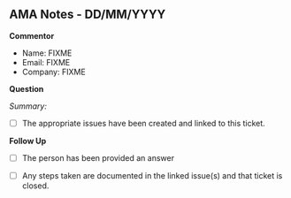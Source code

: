 <!-- This template is to document any questions or concerns that arise from the weekly IronBank AMA sessions relating to the POPs team and require extra follow-up or work from the POPs team -->

## AMA Notes - DD/MM/YYYY

<!-- The following sections should be duplicated as many times as necessary -->

**Commentor**

- Name: FIXME
- Email: FIXME
- Company: FIXME

**Question**

_Summary:_

<!-- Please provide a summary of the person's question -->

- [ ] The appropriate issues have been created and linked to this ticket.

**Follow Up**

- [ ] The person has been provided an answer
  > <!-- Summary of answer -->
- [ ] Any steps taken are documented in the linked issue(s) and that ticket is closed.
